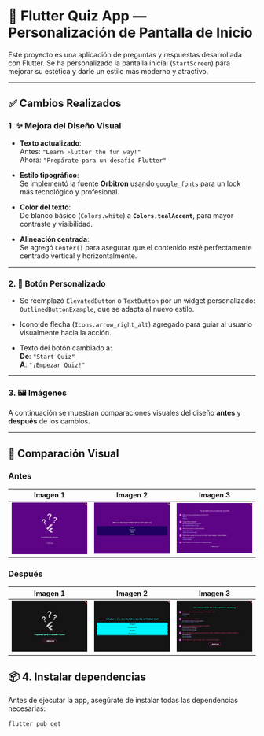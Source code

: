 # 🎯 Flutter Quiz App — Personalización de Pantalla de Inicio

Este proyecto es una aplicación de preguntas y respuestas desarrollada con Flutter. Se ha personalizado la pantalla inicial (`StartScreen`) para mejorar su estética y darle un estilo más moderno y atractivo.

---

## ✅ Cambios Realizados

### 1. ✨ Mejora del Diseño Visual
- **Texto actualizado**:  
  Antes: `"Learn Flutter the fun way!"`  
  Ahora: `"Prepárate para un desafío Flutter"`

- **Estilo tipográfico**:  
  Se implementó la fuente **Orbitron** usando `google_fonts` para un look más tecnológico y profesional.

- **Color del texto**:  
  De blanco básico (`Colors.white`) a **`Colors.tealAccent`**, para mayor contraste y visibilidad.

- **Alineación centrada**:  
  Se agregó `Center()` para asegurar que el contenido esté perfectamente centrado vertical y horizontalmente.

---

### 2. 🔘 Botón Personalizado
- Se reemplazó `ElevatedButton` o `TextButton` por un widget personalizado: `OutlinedButtonExample`, que se adapta al nuevo estilo.

- Icono de flecha (`Icons.arrow_right_alt`) agregado para guiar al usuario visualmente hacia la acción.

- Texto del botón cambiado a:  
  **De**: `"Start Quiz"`  
  **A**: `"¡Empezar Quiz!"`

---

### 3. 🖼️ Imágenes

A continuación se muestran comparaciones visuales del diseño **antes** y **después** de los cambios.

---

## 📸 Comparación Visual

### Antes

| Imagen 1 | Imagen 2 | Imagen 3 |
|---------|---------|---------|
| ![Antes 1](screenshots/antes1.jpeg) | ![Antes 2](screenshots/antes2.jpeg) | ![Antes 3](screenshots/antes3.jpeg) |

### Después

| Imagen 1 | Imagen 2 | Imagen 3 |
|---------|---------|---------|
| ![Después 1](screenshots/despues1.jpeg) | ![Después 2](screenshots/despues2.jpeg) | ![Después 3](screenshots/despues3.jpeg) |

## 📦 4. Instalar dependencias

Antes de ejecutar la app, asegúrate de instalar todas las dependencias necesarias:

```bash
flutter pub get